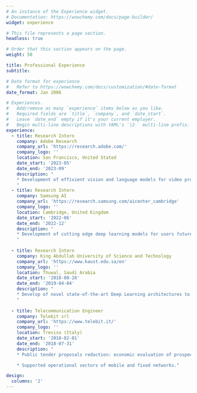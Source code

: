 ```yaml
---
# An instance of the Experience widget.
# Documentation: https://wowchemy.com/docs/page-builder/
widget: experience

# This file represents a page section.
headless: true

# Order that this section appears on the page.
weight: 50

title: Professional Experience
subtitle:

# Date format for experience
#   Refer to https://wowchemy.com/docs/customization/#date-format
date_format: Jan 2006

# Experiences.
#   Add/remove as many `experience` items below as you like.
#   Required fields are `title`, `company`, and `date_start`.
#   Leave `date_end` empty if it's your current employer.
#   Begin multi-line descriptions with YAML's `|2-` multi-line prefix.
experience:
  - title: Research Intern
    company: Adobe Research
    company_url: 'https://research.adobe.com/'
    company_logo: ''
    location: San Francisco, United Stated
    date_start: '2023-05'
    date_end: '2023-09'
    description: "
    * Development of effivient vision and language models for video processing.
    "
  - title: Research Intern
    company: Samsung AI 
    company_url: 'https://research.samsung.com/aicenter_cambridge'
    company_logo: ''
    location: Cambridge, United Kingdom
    date_start: '2022-06'
    date_end: '2022-12'
    description: "
    * Development of cutting edge deep learning models for users future interactions.
    "
      
  - title: Research Intern
    company: King Abdullah University of Science and Technology
    company_url: 'https://www.kaust.edu.sa/en'
    company_logo: ''
    location: Thuwal, Saudi Arabia
    date_start: '2018-08-26'
    date_end: '2019-04-04'
    description: "
    * Develop of novel state-of-the-art Deep Learning architectures to address challenging Computer Vision problems.
    "
        
  - title: Telecommunication Engineer
    company: Telebit srl
    company_url: 'https://www.telebit.it/'
    company_logo: ''
    location: Treviso (Italy)
    date_start: '2018-02-01'
    date_end: '2018-07-31'
    description: "
    * Public tender proposals redaction: economic evaluation of prospect projects by analisys project's technical aspects. 

    * Supported operational sectors of mobile and fixed networks."

design:
  columns: '2'
---
```





